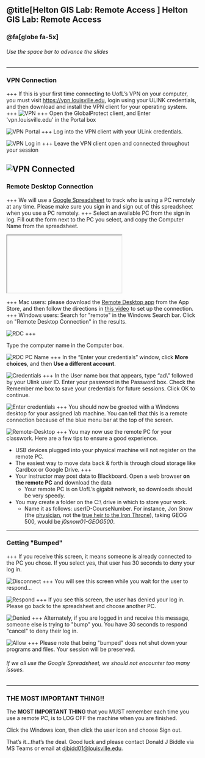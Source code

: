 @title[Helton GIS Lab: Remote Access ]
Helton GIS Lab: Remote Access 
-------------------------------
### @fa[globe fa-5x]

###### Use the space bar to advance the slides
---

### VPN Connection
+++
If this is your first time connecting to UofL’s VPN on your computer, you must visit https://vpn.louisville.edu, login using your ULINK credentials, and then download and install the VPN client for your operating system.
+++
![VPN](images/vpn.PNG)
+++
Open the GlobalProtect client, and Enter 'vpn.louisville.edu' in the Portal box

![VPN Portal](images/vpn-portal.PNG)
+++
Log into the VPN client with your ULink credentials. 

![VPN Log in](images/vpn-login.PNG)
+++
Leave the VPN client open and connected throughout your session

![VPN Connected](images/vpn-connected.PNG)
---

### Remote Desktop Connection

+++
We will use a [Google Spreadsheet](https://docs.google.com/spreadsheets/d/1X1Io7mqJMSW5o2-YFQ2C5RphsrJz-6mx75jz_6lCjWE/edit?usp=sharing) to track who is using a PC remotely at any time. Please make sure you sign in and sign out of this spreadsheet when you use a PC remotely. 
+++
Select an available PC from the sign in log. Fill out the form next to the PC you select, and copy the Computer Name from the spreadsheet.

<iframe class="stretch" data-src="https://docs.google.com/spreadsheets/d/1X1Io7mqJMSW5o2-YFQ2C5RphsrJz-6mx75jz_6lCjWE/edit?usp=sharing"></iframe>

+++
Mac users: please download the [Remote Desktop app](https://apps.apple.com/us/app/microsoft-remote-desktop/id1295203466?mt=12) from the App Store, and then follow the directions in [this video](https://youtu.be/HpMRE2LRjlw) to set up the connection.
+++
Windows users: Search for "remote" in the Windows Search bar. Click on "Remote Desktop Connection" in the results. 

![RDC](images/remote-search.PNG)
+++

Type the computer name in the Computer box.

![RDC PC Name](images/rdc-pc.PNG)
+++
 In the “Enter your credentials” window, click **More choices**, and then **Use a different account**.

![Credentials](images/credentials.PNG)
+++
In the User name box that appears, type “ad\” followed by your Ulink user ID. Enter your password in the Password box. Check the Remember me box to save your credentials for future sessions. Click OK to continue. 

![Enter credentials](images/enter-creds.PNG)
+++
You should now be greeted with a Windows desktop for your assigned lab machine. You can tell that this is a remote connection because of the blue menu bar at the top of the screen. 

![Remote-Desktop](images/desktop.PNG)
+++
 You may now use the remote PC for your classwork. Here are a few tips to ensure a good experience.

- USB devices plugged into your physical machine will not register on the remote PC. 
- The easiest way to move data back & forth is through cloud storage like Cardbox or Google Drive.
+++
- Your instructor may post data to Blackboard. Open a web browser **on the remote PC** and download the data
    - Your remote PC is on UofL’s gigabit network, so downloads should be very speedy. 
- You may create a folder on the C:\ drive in which to store your work. 
    - Name it as follows: userID-CourseNumber. For instance, Jon Snow (the [physician](https://www.arcgis.com/apps/MapJournal/index.html?appid=781630562fea4ad88e94bd22e161ba06&webmap=f4d1c17a8f1544c8903060a1e329103a), not the [true heir to the Iron Throne](https://www.insider.com/game-of-thrones-jon-snow-rightful-heir-iron-throne-targaryen-succession-2017-8)), taking GEOG 500, would be *j0snow01-GEOG500*.  
---
### Getting "Bumped"
+++
If you receive this screen, it means someone is already connected to the PC you chose. If you select yes, that user has 30 seconds to deny your log in.

![Disconnect](images/disconnect.PNG)
+++
You will see this screen while you wait for the user to respond...

![Respond](images/respond.PNG)
+++
If you see this screen, the user has denied your log in. Please go back to the spreadsheet and choose another PC. 

![Denied](images/denied.PNG)
+++
Alternately, if you are logged in and receive this message, someone else is trying to "bump" you. You have 30 seconds to respond "cancel" to deny their log in. 

![Allow](images/allow.PNG)
+++
Please note that being "bumped" does not shut down your programs and files. Your session will be preserved. 

###### If we all use the Google Spreadsheet, we should not encounter too many issues. 

---
### THE MOST IMPORTANT THING!!

The **MOST IMPORTANT THING** that you MUST remember each time you use a remote PC, is to LOG OFF the machine when you are finished. 


Click the Windows icon, then click the user icon and choose Sign out.

That’s it...that’s the deal. Good luck and please contact Donald J Biddle via MS Teams or email at [djbidd01@louisville.edu](mailto:djbidd01@louisville.edu). 